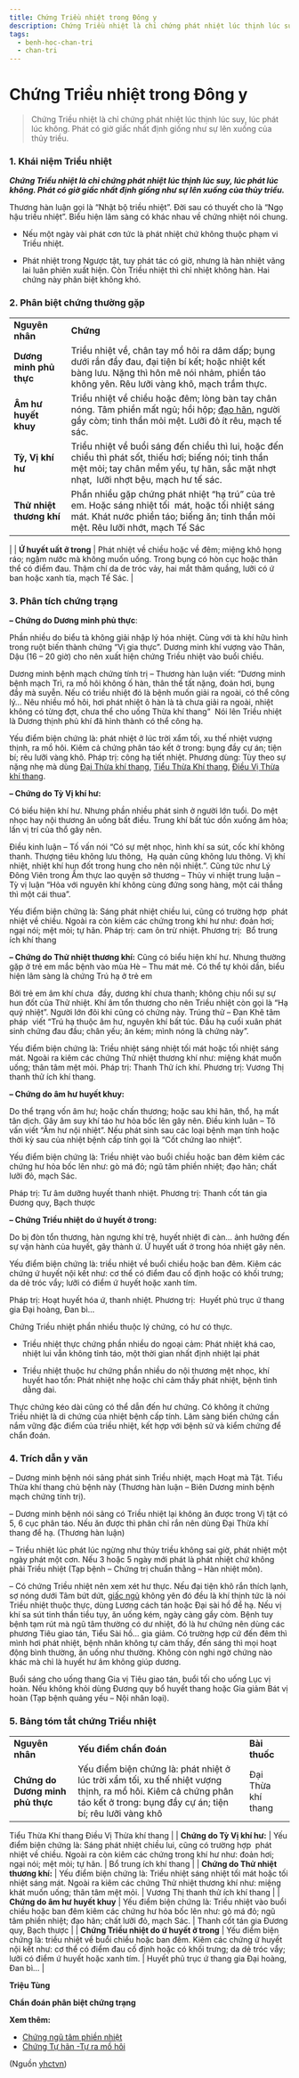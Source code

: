 ```yaml
---
title: Chứng Triều nhiệt trong Đông y
description: Chứng Triều nhiệt là chỉ chứng phát nhiệt lúc thịnh lúc suy, lúc phát lúc không. Phát có giờ giấc nhất định giống như sự lên xuống của thủy triều.
tags:
  - benh-hoc-chan-tri
  - chan-tri
---
```


# Chứng Triều nhiệt trong Đông y 

> Chứng Triều nhiệt là chỉ chứng phát nhiệt lúc thịnh lúc suy, lúc phát lúc không. Phát có giờ giấc nhất định giống như sự lên xuống của thủy triều.

### 1. Khái niệm Triều nhiệt

***Chứng Triều nhiệt là chỉ chứng phát nhiệt lúc thịnh lúc suy, lúc phát lúc không. Phát có giờ giấc nhất định giống như sự lên xuống của thủy triều.***

Thương hàn luận gọi là “Nhật bộ triều nhiệt”. Đời sau có thuyết cho là “Ngọ hậu triều nhiệt”. Biểu hiện lâm sàng có khác nhau về chứng nhiệt nói chung. 

+ Nếu một ngày vài phát cơn tức là phát nhiệt chứ không thuộc phạm vi Triều nhiệt. 

+ Phát nhiệt trong Ngược tật, tuy phát tác có giờ, nhưng là hàn nhiệt vãng lai luân phiên xuất hiện. Còn Triều nhiệt thì chỉ nhiệt không hàn. Hai chứng này phân biệt không khó.

### 2. Phân biệt chứng thường gặp

|  |  |
| --- | --- |
| **Nguyên nhân** | **Chứng** |
| **Dương minh phủ thực** | Triều nhiệt về, chân tay mồ hôi ra dâm dấp; bụng dưới rắn đầy đau, đại tiện bí kết; hoặc nhiệt kết bàng lưu. Nặng thì hôn mê nói nhảm, phiền táo không yên. Rêu lưỡi vàng khô, mạch trầm thực. |
| **Âm hư huyết khuy** | Triều nhiệt về chiều hoặc đêm; lòng bàn tay chân nóng. Tâm phiền mất ngủ; hồi hộp; [đạo hãn](/yhctvn/chung-ra-mo-hoi-trom-dao-han/), người gầy còm; tinh thần mỏi mệt. Lưỡi đỏ ít rêu, mạch tế sác. |
| **Tỳ, Vị khí hư** | Triều nhiệt về buổi sáng đến chiều thì lui, hoặc đến chiều thì phát sốt, thiếu hơi; biếng nói; tinh thần mệt mỏi; tay chân mềm yếu, tự hãn, sắc mặt nhợt nhạt,  lưỡi nhợt bệu, mạch hư tế sác. |
| **Thử nhiệt thương khí** | Phần nhiều gặp chứng phát nhiệt “hạ trú” của trẻ em. Hoặc sáng nhiệt tối  mát, hoặc tối nhiệt sáng mát. Khát nước phiền táo; biếng ăn; tinh thần mỏi mệt. Rêu lưỡi nhớt, mạch Tế Sác
 |
| **Ứ huyết uất ở trong** | Phát nhiệt về chiều hoặc về đêm; miệng khô họng ráo; ngậm nước mà không muốn uống. Trong bụng có hòn cục hoặc thân thể có điểm đau. Thậm chí da de tróc vảy, hai mắt thâm quầng, lưỡi có ứ ban hoặc xanh tía, mạch Tế Sác.
 |

### 3. Phân tích chứng trạng

**– Chứng do Dương minh phủ thực**: 

Phần nhiều do biểu tà không giải nhập lý hóa nhiệt. Cùng với tà khí hữu hình trong ruột biến thành chứng “Vị gia thực”. Dương minh khí vượng vào Thân, Dậu (16 – 20 giờ) cho nên xuất hiện chứng Triều nhiệt vào buổi chiều. 

Dương minh bệnh mạch chứng tính trị – Thương hàn luận viết: “Dương minh bệnh mạch Trì, ra mồ hôi không ố hàn, thân thể tất nặng, đoản hơi, bụng đầy mà suyễn. Nếu có triều nhiệt đó là bệnh muốn giải ra ngoài, có thể công lý… Nêu nhiều mồ hôi, hơi phát nhiệt ô hàn là tà chưa giải ra ngoài, nhiệt không có từng đợt, chưa thể cho uống Thừa khí thang”  Nói lên Triều nhiệt là Dương thịnh phủ khí đã hình thành có thể công hạ. 

Yếu điểm biện chứng là: phát nhiệt ở lúc trời xẩm tối, xu thế nhiệt vượng thịnh, ra mồ hôi. Kiêm cả chứng phân táo kết ở trong: bụng đầy cự án; tiện bí; rêu lưỡi vàng khô. Pháp trị: công hạ tiết nhiệt. Phương dùng: Tùy theo sự nặng nhẹ mà dùng [Đại Thừa khí thang](/yhctvn/bai-thuoc-dai-thua-khi-thang/), [Tiểu Thừa Khí thang,](/yhctvn/bai-thuoc-tieu-thua-khi-thang/) [Điều Vị Thừa khí thang](/yhctvn/bai-thuoc-dieu-vi-thua-khi-thang/).

**– Chứng do Tỳ Vị khí hư:**

Có biểu hiện khí hư. Nhưng phần nhiều phát sinh ở người lớn tuổi. Do mệt nhọc hay nội thương ăn uống bất điều. Trung khí bất túc dồn xuống âm hỏa; lấn vị trí của thổ gây nên.

Điều kinh luận – Tố vấn nói “Có sự mệt nhọc, hình khí sa sút, cốc khí không thanh. Thượng tiêu không lưu thông,  Hạ quản cũng không lưu thông. Vị khí nhiệt, nhiệt khí hun đốt trong hung cho nên nội nhiệt.”. Cũng tức như Lý Đông Viên trong Ẩm thực lao quyện sở thương – Thủy vi nhiệt trung luận – Tỳ vị luận “Hỏa với nguyên khí không cùng đứng song hàng, một cái thắng thì một cái thua”.

Yếu điểm biện chứng là: Sáng phát nhiệt chiều lui, cũng có trường hợp  phát nhiệt về chiều. Ngoài ra còn kiêm các chứng trong khí hư như: đoản hơi; ngại nói; mệt mỏi; tự hãn. Pháp trị: cam ôn trừ nhiệt. Phương trị:  Bổ trung ích khí thang

**– Chứng do Thử nhiệt thương khí:** Cũng có biểu hiện khí hư. Nhưng thường gặp ở trẻ em mắc bệnh vào mùa Hè – Thu mát mẻ. Có thể tự khỏi dần, biểu hiện lâm sàng là chứng Trú hạ ở trẻ em

Bởi trẻ em âm khí chưa  đầy, dương khí chưa thanh; không chịu nổi sự sự hun đốt của Thử nhiệt. Khí âm tổn thương cho nên Triều nhiệt còn gọi là “Hạ quý nhiệt”. Người lớn đôi khi cũng có chứng này. Trúng thử – Đan Khê tâm pháp  viết “Trú hạ thuộc âm hư, nguyên khí bất túc. Đầu hạ cuối xuân phát sinh chứng đau đầu; chân yếu; ăn kém; mình nóng là chứng này”.

Yếu điểm biện chứng là: Triều nhiệt sáng nhiệt tối mát hoặc tối nhiệt sáng mát. Ngoài ra kiêm các chứng Thử nhiệt thương khí như: miệng khát muốn uống; thân tâm mệt mỏi. Pháp trị: Thanh Thử ích khí. Phương trị: Vương Thị thanh thử ích khí thang.

**– Chứng do âm hư huyết khuy:**

Do thể trạng vốn âm hư; hoặc chấn thương; hoặc sau khi hãn, thổ, hạ mất tân dịch. Gây âm suy khí táo hư hỏa bốc lên gây nên. Điều kinh luân – Tô vấn viết “Âm hư nội nhiệt”. Nếu phát sinh sau các loại bệnh mạn tính hoặc thời kỳ sau của nhiệt bệnh cấp tính gọi là “Cốt chứng lao nhiệt”. 

Yếu điểm biện chứng là: Triều nhiệt vào buổi chiều hoặc ban đêm kiêm các chứng hư hỏa bốc lên như: gò má đỏ; ngũ tâm phiền nhiệt; đạo hãn; chất lưỡi đỏ, mạch Sác.

Pháp trị: Tư âm dưỡng huyết thanh nhiệt. Phương trị: Thanh cốt tán gia Đương quy, Bạch thược

**– Chứng Triều nhiệt do ứ huyết ở trong:**

Do bị đòn tổn thương, hàn ngưng khí trệ, huyết nhiệt đi càn… ảnh hưởng đến sự vận hành của huyết, gây thành ứ. Ứ huyết uất ở trong hóa nhiệt gây nên. 

Yếu điểm biện chứng là: triều nhiệt về buổi chiều hoặc ban đêm. Kiêm các chứng ứ huyết nội kết như: cơ thể có điểm đau cố định hoặc có khối trưng; da dẻ tróc vẩy; lưỡi có điểm ứ huyết hoặc xanh tím. 

Pháp trị: Hoạt huyết hóa ứ, thanh nhiệt. Phương trị:  Huyết phủ trục ứ thang gia Đại hoàng, Đan bì…

Chứng Triều nhiệt phần nhiều thuộc lý chứng, có hư có thực. 

+ Triều nhiệt thực chứng phần nhiều do ngoại cảm: Phát nhiệt khá cao, nhiệt lui vẫn không tỉnh táo, một thời gian nhất định nhiệt lại phát

+ Triều nhiệt thuộc hư chứng phần nhiều do nội thương mệt nhọc, khí huyết hao tổn: Phát nhiệt nhẹ hoặc chỉ cảm thấy phát nhiệt, bệnh tình dằng dai. 

Thực chứng kéo dài cũng có thể dẫn đến hư chứng. Có không ít chứng Triều nhiệt là di chứng của nhiệt bệnh cấp tính. Lâm sàng biến chứng cần nắm vững đặc điểm của triều nhiệt, kết hợp với bệnh sử và kiểm chứng để chẩn đoán.

### 4. Trích dẫn y văn

– Dương minh bệnh nói sảng phát sinh Triều nhiệt, mạch Hoạt mà Tật. Tiểu Thừa khí thang chủ bệnh này (Thương hàn luận – Biên Dương minh bệnh mạch chứng tính trị).

– Dương minh bệnh nói sảng có Triều nhiệt lại không ăn được trong Vị tật có 5, 6 cục phân táo. Nếu ăn được thì phân chỉ rắn nên dùng Đại Thừa khí thang để hạ. (Thương hàn luận)

– Triều nhiệt lúc phát lúc ngừng như thủy triều không sai giờ, phát nhiệt một ngày phát một cơn. Nếu 3 hoặc 5 ngày mới phát là phát nhiệt chứ không phải Triều nhiệt (Tạp bệnh – Chứng trị chuẩn thằng – Hàn nhiệt môn).

– Có chứng Triều nhiệt nên xem xét hư thực. Nếu đại tiện khô rắn thích lạnh, sợ nóng dưới Tâm bứt dứt, [giấc ngủ](/yhctvn/tri-hue-co-xua-suc-khoe-cua-giac-ngu/) không yên đó đều là khí thịnh tức là nói Triều nhiệt thuộc thực, dùng Lương cách tán hoặc Đại sài hồ để hạ. Nếu vị khí sa sút tinh thần tiều tụy, ăn uống kém, ngày càng gầy còm. Bệnh tuy bệnh tạm rút mà ngũ tâm thường có dư nhiệt, đó là hư chứng nên dùng các phương Tiêu giao tán, Tiểu Sài hồ… gia giảm. Có trường hợp cứ đến đêm thì mình hơi phát nhiệt, bệnh nhân không tự cảm thấy, đến sáng thì mọi hoạt động bình thường, ăn uống như thường. Không còn nghi ngờ chứng nào khác mà chỉ là huyết hư âm không giúp dương.

Buổi sáng cho uống thang Gia vị Tiêu giao tán, buổi tối cho uống Lục vị hoàn. Nếu không khỏi dùng Đương quy bổ huyết thang hoặc Gia giảm Bát vị hoàn (Tạp bệnh quảng yếu – Nội nhân loại).

### 5. Bảng tóm tắt chứng Triều nhiệt

|  |  |  |
| --- | --- | --- |
| **Nguyên nhân** | **Yếu điểm chẩn đoán** | **Bài thuốc** |
| **Chứng do Dương minh phủ thực** | Yếu điểm biện chứng là: phát nhiệt ở lúc trời xẩm tối, xu thế nhiệt vượng thịnh, ra mồ hôi. Kiêm cả chứng phân táo kết ở trong: bụng đầy cự án; tiện bí; rêu lưỡi vàng khô | Đại Thừa khí thang
Tiểu Thừa Khí thang
Điều Vị Thừa khí thang |
| **Chứng do Tỳ Vị khí hư:** | Yếu điểm biện chứng là: Sáng phát nhiệt chiều lui, cũng có trường hợp  phát nhiệt về chiều. Ngoài ra còn kiêm các chứng trong khí hư như: đoản hơi; ngại nói; mệt mỏi; tự hãn. | Bổ trung ích khí thang |
| **Chứng do Thử nhiệt thương khí:** | Yếu điểm biện chứng là: Triều nhiệt sáng nhiệt tối mát hoặc tối nhiệt sáng mát. Ngoài ra kiêm các chứng Thử nhiệt thương khí như: miệng khát muốn uống; thân tâm mệt mỏi. | Vương Thị thanh thử ích khí thang |
| **Chứng do âm hư huyết khuy** | Yếu điểm biện chứng là: Triều nhiệt vào buổi chiều hoặc ban đêm kiêm các chứng hư hỏa bốc lên như: gò má đỏ; ngũ tâm phiền nhiệt; đạo hãn; chất lưỡi đỏ, mạch Sác. | Thanh cốt tán gia Đương quy, Bạch thược |
| **Chứng Triều nhiệt do ứ huyết ở trong** | Yếu điểm biện chứng là: triều nhiệt về buổi chiều hoặc ban đêm. Kiêm các chứng ứ huyết nội kết như: cơ thể có điểm đau cố định hoặc có khối trưng; da dẻ tróc vẩy; lưỡi có điểm ứ huyết hoặc xanh tím. | Huyết phủ trục ứ thang gia Đại hoàng, Đan bì… |

**Triệu Tùng**

**Chẩn đoán phân biệt chứng trạng**

**Xem thêm:**

* [Chứng ngũ tâm phiền nhiệt](/yhctvn/chung-ngu-tam-phien-nhiet/)
* [Chứng Tự hãn -Tự ra mồ hôi](/yhctvn/chung-tu-han-tu-ra-mo-hoi/)

(Nguồn <a href="https://yhctvn.com/chung-trieu-nhiet-trong-dong-y/" target="_blank">yhctvn</a>)
